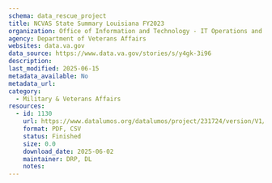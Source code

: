 ```yaml
---
schema: data_rescue_project 
title: NCVAS State Summary Louisiana FY2023
organization: Office of Information and Technology - IT Operations and Services (ITOPS)
agency: Department of Veterans Affairs
websites: data.va.gov
data_source: https://www.data.va.gov/stories/s/y4gk-3i96
description: 
last_modified: 2025-06-15
metadata_available: No
metadata_url: 
category:
  - Military & Veterans Affairs 
resources:
  - id: 1130
    url: https://www.datalumos.org/datalumos/project/231724/version/V1/view
    format: PDF, CSV
    status: Finished
    size: 0.0
    download_date: 2025-06-02
    maintainer: DRP, DL
    notes: 
---
```

